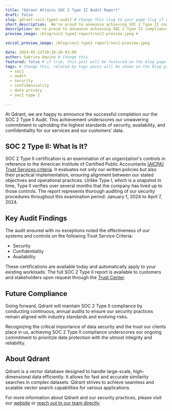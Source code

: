 ```yaml
---
title: "Qdrant Attains SOC 2 Type II Audit Report"
draft: false
slug: qdrant-soc2-type2-audit # Change this slug to your page slug if needed
short_description:  We're proud to announce achieving SOC 2 Type II compliance for Security, Availability, Processing Integrity, Confidentiality, and Privacy.
description: We're proud to announce achieving SOC 2 Type II compliance for Security, Availability, and Confidentiality.
preview_image: /blog/soc2-type2-report/soc2-preview.jpeg # 

social_preview_image: /blog/soc2-type2-report/soc2-preview.jpeg 

date: 2024-05-23T20:26:20-03:00
author: Sabrina Aquino # Change this
featured: false # if true, this post will be featured on the blog page
tags: # Change this, related by tags posts will be shown on the blog page
  - soc2
  - audit
  - security
  - confidenciality
  - data privacy
  - soc2 type 2

---
```


At Qdrant, we are happy to announce the successful completion our the SOC 2 Type II Audit. This achievement underscores our unwavering commitment to upholding the highest standards of security, availability, and confidentiality for our services and our customers’ data.


## SOC 2 Type II: What Is It?

SOC 2 Type II certification is an examination of an organization's controls in reference to the American Institute of Certified Public Accountants [(AICPA) Trust Services criteria](https://www.aicpa-cima.com/content/dam/aicpa/interestareas/frc/assuranceadvisoryservices/downloadabledocuments/trust-services-criteria.pdf). It evaluates not only our written policies but also their practical implementation, ensuring alignment between our stated objectives and operational practices. Unlike Type I, which is a snapshot in time, Type II verifies over several months that the company has lived up to those controls. The report represents thorough auditing of our security procedures throughout this examination period: January 1, 2024 to April 7, 2024. 


## Key Audit Findings

The audit ensured with no exceptions noted the effectiveness of our systems and controls on the following Trust Service Criteria:



* Security
* Confidentiality
* Availability

These certifications are available today and automatically apply to your existing workloads. The full SOC 2 Type II report is available to customers and stakeholders upon request through the [Trust Center](https://app.drata.com/trust/9cbbb75b-0c38-11ee-865f-029d78a187d9).


## Future Compliance

Going forward, Qdrant will maintain SOC 2 Type II compliance by conducting continuous, annual audits to ensure our security practices remain aligned with industry standards and evolving risks. 

Recognizing the critical importance of data security and the trust our clients place in us, achieving SOC 2 Type II compliance underscores our ongoing commitment to prioritize data protection with the utmost integrity and reliability.


## About Qdrant

Qdrant is a vector database designed to handle large-scale, high-dimensional data efficiently. It allows for fast and accurate similarity searches in complex datasets. Qdrant strives to achieve seamless and scalable vector search capabilities for various applications. 

For more information about Qdrant and our security practices, please visit our [website](http://qdrant.tech) or [reach out to our team directly](https://qdrant.tech/contact-us/).
